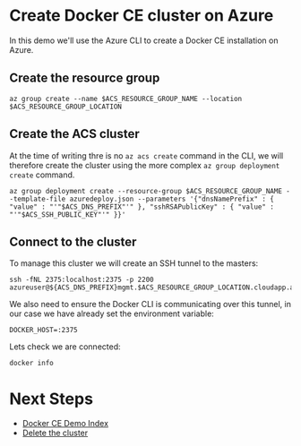 # Create Docker CE cluster on Azure

In this demo we'll use the Azure CLI to create a Docker CE
installation on Azure.

## Create the resource group

```
az group create --name $ACS_RESOURCE_GROUP_NAME --location $ACS_RESOURCE_GROUP_LOCATION
```

## Create the ACS cluster

At the time of writing thre is no `az acs create` command in the CLI,
we will therefore create the cluster using the more complex `az group
deployment create` command.

```
az group deployment create --resource-group $ACS_RESOURCE_GROUP_NAME --template-file azuredeploy.json --parameters '{"dnsNamePrefix" : { "value" : "'"$ACS_DNS_PREFIX"'" }, "sshRSAPublicKey" : { "value" : "'"$ACS_SSH_PUBLIC_KEY"'" }}'
```

## Connect to the cluster

To manage this cluster we will create an SSH tunnel to the masters:

```
ssh -fNL 2375:localhost:2375 -p 2200 azureuser@${ACS_DNS_PREFIX}mgmt.$ACS_RESOURCE_GROUP_LOCATION.cloudapp.azure.com
```

We also need to ensure the Docker CLI is communicating over this tunnel, in our case we have already set the environment variable:

```
DOCKER_HOST=:2375
```

Lets check we are connected:

```
docker info
```

# Next Steps

  * [Docker CE Demo Index](../script.md)
  * [Delete the cluster](../cleanup/script.md)
